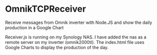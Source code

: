# OmnikTCPReceiver
Receive messages from Omnik inverter with Node.JS and show the daily production in a Google Chart

Receiver.js is running on my Synology NAS. I have added the nas as a remote server on my inverter (omnik2000tl). The index.html file uses Google Charts to display the production of the day.

